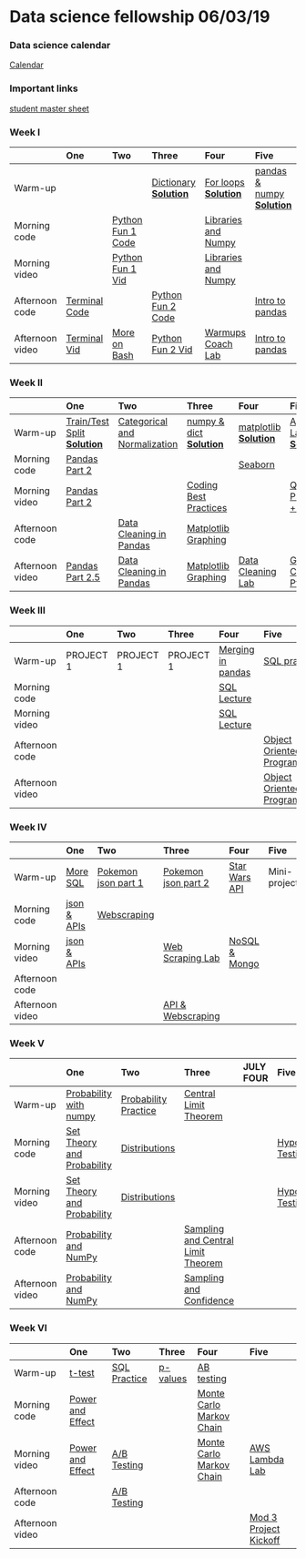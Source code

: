

# Data science fellowship 06/03/19 



### Data science calendar

[Calendar](https://calendar.google.com/calendar/embed?src=flatironschool.com_j24p7hgali8alsd6f6qsbc55q0%40group.calendar.google.com&ctz=America%2FNew_York)

### Important links 

 [student master sheet](https://docs.google.com/spreadsheets/d/1n1SrV6VJU9pqTIsLIiX242YOrs3-f572thMlEgFxvms/edit#gid=0)



### Week I

|                 | One                                       | Two                                       | Three                                     | Four                                      | Five                                      |
|:----------------|:------------------------------------------|:------------------------------------------|:------------------------------------------|:------------------------------------------|:------------------------------------------|
| Warm-up         |                                                                                                                                |                                                                                                                                                                                                      | <a href = "https://github.com/learn-co-students/dc_ds_06_03_19/blob/master/module_1/morning_warm_up/week_1/1_1_dictionaries.md"> Dictionary </a> <br><a href="https://github.com/learn-co-students/dc_ds_06_03_19/blob/master/module_1/morning_warm_up/week_1/solutions/1_1_dictionary.ipynb">**Solution**</a> | <a href = "https://github.com/learn-co-students/dc_ds_06_03_19/blob/master/module_1/morning_warm_up/week_1/1_2_for_loops.md"> For loops </a> <br> <a href = "https://github.com/learn-co-students/dc_ds_06_03_19/blob/master/module_1/morning_warm_up/week_1/solutions/1_2_for_loop.ipynb">**Solution**</a> | <a href = "https://github.com/learn-co-students/dc_ds_06_03_19/blob/master/module_1/morning_warm_up/week_1/1_3_pandas%20and%20numpy.md"> pandas & numpy </a> <br> <a href="https://github.com/learn-co-students/dc_ds_06_03_19/blob/master/module_1/morning_warm_up/week_1/solutions/1_3_pandas_n_numpy.ipynb">**Solution** </a> | 
| Morning code    |                                                                                                                                | <a href = "https://github.com/learn-co-students/dc_ds_06_03_19/blob/master/module_1/week_1/day_2_lecture_1_python-101-assignment-to-loops/python-fundamentals-enkeboll.ipynb">Python Fun 1 Code </a> |                                                                                                                                                                                                                                                                                                                | <a href = "https://github.com/learn-co-students/dc_ds_06_03_19/blob/master/module_1/week_1/day_4_lecture_1_libraries_numpy/intro_to_libraries_numpy-enkeboll.ipynb"> Libraries and Numpy </a>                                                                                                               |                                                                                                                                                                                                                                                                                                                                  | 
| Morning video   |                                                                                                                                | <a href = "https://www.youtube.com/watch?v=anViZxpDDuA&list=PLc6AmvC5ZybyZCu8K1rwafSap6dCTwQ-B&index=2"> Python Fun 1 Vid </a>                                                                       |                                                                                                                                                                                                                                                                                                                | <a href = "https://www.youtube.com/watch?v=aHdA1UrGWs8&list=PLc6AmvC5ZybyZCu8K1rwafSap6dCTwQ-B"> Libraries and Numpy </a>                                                                                                                                                                                   |                                                                                                                                                                                                                                                                                                                                  | 
| Afternoon code  | <a href = "http://ae-flatiron.s3-website-us-east-1.amazonaws.com/slides-flatiron-terminal.html#/"> Terminal Code </a>          |                                                                                                                                                                                                      | <a href = "https://github.com/learn-co-students/dc_ds_06_03_19/blob/master/module_1/week_1/day_3_lecture_1_python_102/Python-102-nested-loops-functions-enkeboll.ipynb"> Python Fun 2 Code </a>                                                                                                                |                                                                                                                                                                                                                                                                                                             | <a href = "https://github.com/learn-co-students/dc_ds_06_03_19/blob/master/module_1/week_1/day_5_lecture_1_pandas/intro_to_pandas.ipynb"> Intro to pandas </a>                                                                                                                                                                   | 
| Afternoon video | <a href = "https://www.youtube.com/watch?v=xf7bY1DSOJc&list=PLc6AmvC5ZybyZCu8K1rwafSap6dCTwQ-B&index=2&t=0s">Terminal Vid </a> | <a href = "https://www.youtube.com/watch?v=IjE9MvvNy2s&list=PLc6AmvC5ZybyZCu8K1rwafSap6dCTwQ-B&index=3"> More on Bash </a>                                                                           | <a href = "https://www.youtube.com/watch?v=VnZGrhD7sxk&list=PLc6AmvC5ZybyZCu8K1rwafSap6dCTwQ-B&index=4"> Python Fun 2 Vid </a>                                                                                                                                                                                 | <a href = "https://www.youtube.com/watch?v=EQB10y9Va4s&feature=youtu.be">Warmups Coach Lab </a>                                                                                                                                                                                                             | <a href = "https://www.youtube.com/watch?v=Ye6-O7QW-zs&list=PLc6AmvC5ZybyZCu8K1rwafSap6dCTwQ-B&index=7&t=0s"> Intro to pandas </a>                                                                                                                                                                                               | 


### Week II

|                 | One                                       | Two                                       | Three                                     | Four                                      | Five                                      |
|:----------------|:------------------------------------------|:------------------------------------------|:------------------------------------------|:------------------------------------------|:------------------------------------------|
| Warm-up         | <a href = "https://github.com/learn-co-students/dc_ds_06_03_19/blob/master/module_1/morning_warm_up/week_2/2_1_numpy_func_tr_test_split.md"> Train/Test Split </a> <br> <a href = "https://github.com/learn-co-students/dc_ds_06_03_19/blob/master/module_1/morning_warm_up/week_2/solutions/2_1_train_test_split.ipynb">**Solution** </a> | <a href = "https://github.com/learn-co-students/dc_ds_06_03_19/blob/master/module_1/morning_warm_up/week_2/2_2_cat_n_normalize.md"> Categorical and Normalization </a>                   | <a href = "https://github.com/learn-co-students/dc_ds_06_03_19/blob/master/module_1/morning_warm_up/week_2/2_3_numpy_simulation.md"> numpy & dict </a><br><a href = "https://github.com/learn-co-students/dc_ds_06_03_19/blob/master/module_1/morning_warm_up/week_2/solutions/2_3_simulation_np_random.ipynb">**Solution**</a> | <a href = "https://github.com/learn-co-students/dc_ds_06_03_19/blob/master/module_1/morning_warm_up/week_2/2_4_visualization_matplotlib.md"> matplotlib </a> <br> <a href = "https://github.com/learn-co-students/dc_ds_06_03_19/blob/master/module_1/morning_warm_up/week_2/solutions/2_4_visualiztion_matplotlib.ipynb">**Solution**</a> | <a href="https://github.com/learn-co-students/dc_ds_06_03_19/blob/master/module_1/morning_warm_up/week_2/2_5_apply_lambda_gb_plt.md"> Apply & Lambda </a> <br> <a href ="https://github.com/learn-co-students/dc_ds_06_03_19/blob/master/module_1/morning_warm_up/week_2/solutions/2_5_apply_lambda_gb_plt.ipynb">**Solution**</a> | 
| Morning code    | <a href = "https://github.com/learn-co-students/dc_ds_06_03_19/blob/master/module_1/week_2/day_1_manipulating_data_pandas/manipulating_data_with_pandas.ipynb"> Pandas Part 2 </a>                                                                                                                                                         |                                                                                                                                                                                          |                                                                                                                                                                                                                                                                                                                                 | <a href = "https://github.com/learn-co-students/dc_ds_06_03_19/blob/master/module_1/week_2/day_4_visualizations_seaborn/The-good-the-bad-the-seaborn-enkeboll.ipynb"> Seaborn </a>                                                                                                                                                         |                                                                                                                                                                                                                                                                                                                                    | 
| Morning video   | <a href = "https://www.youtube.com/watch?v=mUOretbJB6k"> Pandas Part 2 </a>                                                                                                                                                                                                                                                                |                                                                                                                                                                                          | <a href = "https://www.youtube.com/watch?v=qu1wyJ9vIN0"> Coding Best Practices </a>                                                                                                                                                                                                                                             |                                                                                                                                                                                                                                                                                                                                            | <a href = "https://www.youtube.com/watch?v=cwOaE7ZbhvE">Quality Presentations + GitHub </a>                                                                                                                                                                                                                                        | 
| Afternoon code  |                                                                                                                                                                                                                                                                                                                                            | <a href = "https://github.com/learn-co-students/dc_ds_06_03_19/blob/master/module_1/week_2/day_2_cleaning_data_pandas/pandas-3-data-cleaning-enkeboll.ipynb">Data Cleaning in Pandas</a> | <a href = "https://github.com/learn-co-students/dc_ds_06_03_19/blob/master/module_1/week_2/day_3_visualizations_matplotlib/matplotlib-intro-enkeboll.ipynb"> Matplotlib Graphing </a>                                                                                                                                           |                                                                                                                                                                                                                                                                                                                                            |                                                                                                                                                                                                                                                                                                                                    | 
| Afternoon video | <a href = "https://www.youtube.com/watch?v=5zfa8RKTxUw"> Pandas Part 2.5</a>                                                                                                                                                                                                                                                               | <a href = "https://www.youtube.com/watch?v=dOPcbVwSqIY"> Data Cleaning in Pandas </a>                                                                                                    | <a href = "https://www.youtube.com/watch?v=LaCMqF7iitw"> Matplotlib Graphing </a>                                                                                                                                                                                                                                               | <a href = "https://www.youtube.com/watch?v=DAMNvrm9xGg&feature=youtu.be">Data Cleaning Lab</a>                                                                                                                                                                                                                                             | <a href = "https://www.youtube.com/watch?v=wwk43h6XXqM"> GitHub Collaboration Pt 2 </a>                                                                                                                                                                                                                                            | 




### Week III

|                 | One                                       | Two                                       | Three                                     | Four                                      | Five                                      |
|:----------------|:------------------------------------------|:------------------------------------------|:------------------------------------------|:------------------------------------------|:------------------------------------------|             
| Warm-up         | PROJECT 1 | PROJECT 1 | PROJECT 1 | <a href = "https://github.com/learn-co-students/dc_ds_06_03_19/blob/master/module_2/morning_warmup/week_1/3_1_merging_in_pandas_warmup.md"> Merging in pandas </a> | <a href = "https://github.com/learn-co-students/dc_ds_06_03_19/blob/master/module_2/morning_warmup/week_1/3_2_sql_joins.md">SQL practice</a>                                                      | 
| Morning code    |           |           |           | <a href = "https://github.com/learn-co-students/dc_ds_06_03_19/blob/master/module_2/week_1/day_1_sql_pandas/sql-to-pandas-enkeboll.ipynb">SQL Lecture</a>          |                                                                                                                                                                                                   | 
| Morning video   |           |           |           | <a href = "https://www.youtube.com/watch?v=WEXIGLNMIsQ">SQL Lecture</a>                                                                                            |                                                                                                                                                                                                   | 
| Afternoon code  |           |           |           |                                                                                                                                                                    | <a href = "https://github.com/learn-co-students/dc_ds_06_03_19/blob/master/module_2/week_1/day_2_object_oriented_programming/OOP-part-1-lexicon-enkeboll.ipynb"> Object Oriented Programming </a> | 
| Afternoon video |           |           |           |                                                                                                                                                                    | <a href = "https://youtu.be/-WCCGASsHW0"> Object Oriented Programming </a>                                                                                                                        | 

### Week IV

|                 | One                                       | Two                                       | Three                                     | Four                                      | Five                                      |
|:----------------|:------------------------------------------|:------------------------------------------|:------------------------------------------|:------------------------------------------|:------------------------------------------| 
| Warm-up         | <a href = "https://github.com/learn-co-students/dc_ds_06_03_19/blob/master/module_2/morning_warmup/week_2/4_1_SQL_Warmup.ipynb">More SQL</a>                      | <a href = "https://github.com/learn-co-students/dc_ds_06_03_19/blob/master/module_2/morning_warmup/week_2/4_2_working_with_json.md">Pokemon json part 1</a>       | <a href = "https://github.com/learn-co-students/dc_ds_06_03_19/blob/master/module_2/morning_warmup/week_2/4_3_working_with_json_part2.md">Pokemon json part 2</a> | <a href = "https://github.com/learn-co-students/dc_ds_06_03_19/blob/master/module_2/morning_warmup/week_2/4_4_API_Practice.md">Star Wars API</a> | Mini-project | 
| Morning code    | <a href = "https://github.com/learn-co-students/dc_ds_06_03_19/blob/master/module_2/week_2/day_1_json_xml_apis/JSON_and_API_calls-enkeboll.ipynb">json & APIs</a> | <a href = "https://github.com/learn-co-students/dc_ds_06_03_19/blob/master/module_2/week_2/day_2_html_css_webscraping/Webscraping-enkeboll.ipynb">Webscraping</a> |                                                                                                                                                                   |                                                                                                                                                  |              | 
| Morning video   | <a href = "https://www.youtube.com/watch?v=QgQwiO1mIY0">json & APIs</a>                                                                                           |                                                                                                                                                                   | <a href ="https://www.youtube.com/watch?v=J92pexvb_KI&list=PLc6AmvC5ZybyZCu8K1rwafSap6dCTwQ-B&index=20&t=0s"> Web Scraping Lab</a>                                | <a href ="https://www.youtube.com/watch?v=oeJLAWRW7fQ&list=PLc6AmvC5ZybyZCu8K1rwafSap6dCTwQ-B&index=21"> NoSQL & Mongo</a>                       |              | 
| Afternoon code  |                                                                                                                                                                   |                                                                                                                                                                   |                                                                                                                                                                   |                                                                                                                                                  |              | 
| Afternoon video |                                                                                                                                                                   |                                                                                                                                                                   | <a href = "https://youtu.be/-XqhpAHesAI"> API & Webscraping </a>                                                                                                  |                                                                                                                                                  |              | 


### Week V

|                 | One                                       | Two                                       | Three                                     | JULY FOUR                                      | Five                                      |
|:----------------|:------------------------------------------|:------------------------------------------|:------------------------------------------|:------------------------------------------|:------------------------------------------|
| Warm-up         | <a href = "https://github.com/learn-co-students/dc_ds_06_03_19/blob/master/module_3/morning_warmup/intro_numpy_prob.md"> Probability with numpy</a>                                        | <a href = "https://github.com/learn-co-students/dc_ds_06_03_19/blob/master/module_3/morning_warmup/probability.md">Probability Practice </a>                     | <a href = "https://github.com/learn-co-students/dc_ds_06_03_19/blob/master/module_3/morning_warmup/week_1/5_3_central_limit.md">Central Limit Theorem</a>                     |           |      | 
| Morning code    | <a href = "https://github.com/learn-co-students/dc_ds_06_03_19/blob/master/module_3/week_1/day_1_probability/Sets%20%26%20Probability%20-%20enkeboll.ipynb">Set Theory and Probability</a> | <a href = "https://github.com/learn-co-students/dc_ds_06_03_19/blob/master/module_3/week_1/day_2_distributions/2019-07-02%20Distributions.pdf">Distributions</a> |                                                                                                                                                                               |           | <a href="https://github.com/learn-co-students/dc_ds_06_03_19/blob/master/module_3/week_1/day_4_hypothesis_testing/hypothesis_testing-enkeboll.ipynb">Hypothesis Testing</a>     | 
| Morning video   | <a href = "https://www.youtube.com/watch?v=4HL7UbicaDo">Set Theory and Probability</a>                                                                                                     | <a href = "https://youtu.be/HxfyaYfmpa0">Distributions</a>                                                                                                       |                                                                                                                                                                               |           | <a href="https://www.youtube.com/watch?v=y0Gco3kgFLw&list=PLc6AmvC5ZybyZCu8K1rwafSap6dCTwQ-B">Hypothesis Testing</a>     | 
| Afternoon code  | <a href = "https://github.com/learn-co-students/dc_ds_06_03_19/blob/master/module_3/week_1/day_1_numpy_lab/NumPy%20Probability%20Lab%20-%20enkeboll.ipynb">Probability and NumPy</a>       |                                                                                                                                                                  | <a href = "https://github.com/learn-co-students/dc_ds_06_03_19/blob/master/module_3/week_1/day_3_sampling_clt/sampling-enkeboll.ipynb">Sampling and Central Limit Theorem</a> |           |      | 
| Afternoon video | <a href = "https://youtu.be/i-iE6QIlCTk">Probability and NumPy</a>                                                                                                                         |                                                                                                                                                                  | <a href = "https://youtu.be/Du_hy2wzv0I">Sampling and Confidence </a>                                                                                                         |           |      | 



### Week VI

|                 | One                                       | Two                                       | Three                                     | Four                                      | Five                                      |
|:----------------|:------------------------------------------|:------------------------------------------|:------------------------------------------|:------------------------------------------|:------------------------------------------|
| Warm-up         | <a href = "https://github.com/learn-co-students/dc_ds_06_03_19/blob/master/module_3/morning_warmup/week_2/6_1_t-test.md">t-test</a>                                       | <a href = "https://github.com/learn-co-students/dc_ds_06_03_19/blob/master/module_3/morning_warmup/week_2/6_2_SQL-practice.md">SQL Practice</a> |<a href = "https://github.com/learn-co-students/dc_ds_06_03_19/blob/master/module_3/morning_warmup/week_2/6_3_p-values.md">p-values</a>       |<a href = "https://github.com/learn-co-students/dc_ds_06_03_19/blob/master/module_3/morning_warmup/week_2/6_4_a-b-test.md">AB testing</a>      |      | 
| Morning code    | <a href = "https://github.com/learn-co-students/dc_ds_06_03_19/blob/master/module_3/week_2/day_1_power_effect/Power_EffectSize_Error-enkeboll.ipynb">Power and Effect</a> |                                                                                                                                                 |       |  <a href = "https://github.com/learn-co-students/dc_ds_06_03_19/blob/master/module_3/week_2/day_4_mcmc/markov-chain-monte-carlo-enkeboll.ipynb">Monte Carlo Markov Chain</a>    |      | 
| Morning video   | <a href = "https://www.youtube.com/watch?v=3IEMa6peuMk&feature=youtu.be">Power and Effect</a>                                                                             | <a href = "https://www.youtube.com/watch?v=E3aRIof-8qE&feature=youtu.be">A/B Testing</a>                                                                                                                                                 |       |   <a href = "https://www.youtube.com/watch?v=f2WaCPCYn0c&feature=youtu.be">Monte Carlo Markov Chain</a>   |   <a href = "https://www.youtube.com/watch?v=dtcAX5e-CuQ&feature=youtu.be">AWS Lambda Lab</a>   | 
| Afternoon code  |                                                                                                                                                                           |  <a href="https://github.com/learn-co-students/dc_ds_06_03_19/blob/master/module_3/week_2/day_2_A%7CB%20Testing/A%7CB-Testing-Coach-Lab-Jonnel.ipynb">A/B Testing</a>                                                                                                                                               |       |      |      | 
| Afternoon video |                                                                                                                                                                           |                                                                                                                                                 |       |      |  <a href = "https://youtu.be/WXwkWxM0b0s">Mod 3 Project Kickoff</a>    | 

